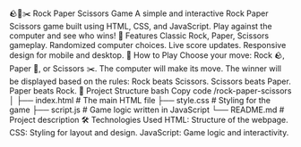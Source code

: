 🪨📄✂️ Rock Paper Scissors Game
A simple and interactive Rock Paper Scissors game built using HTML, CSS, and JavaScript. Play against the computer and see who wins!
🌟 Features
Classic Rock, Paper, Scissors gameplay.
Randomized computer choices.
Live score updates.
Responsive design for mobile and desktop.
🚀 How to Play
Choose your move: Rock 🪨, Paper 📄, or Scissors ✂️.
The computer will make its move.
The winner will be displayed based on the rules:
Rock beats Scissors.
Scissors beats Paper.
Paper beats Rock.
📂 Project Structure
bash
Copy code
/rock-paper-scissors
│
├── index.html       # The main HTML file
├── style.css        # Styling for the game
├── script.js        # Game logic written in JavaScript
└── README.md        # Project description
🛠️ Technologies Used
HTML: Structure of the webpage.
CSS: Styling for layout and design.
JavaScript: Game logic and interactivity.
